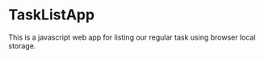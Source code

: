 # TaskListApp
This is a javascript web app for listing our regular task using browser local storage.
